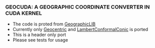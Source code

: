 ### GEOCUDA: A GEOGRAPHIC COORDINATE CONVERTER IN CUDA KERNEL

- The code is proted from [GeographicLIB](https://geographiclib.sourceforge.io/ "GeographicLIB")
- Currently only [Geocentric](https://geographiclib.sourceforge.io/html/classGeographicLib_1_1Geocentric.html "Geocentric") and [LambertConformalConic](https://geographiclib.sourceforge.io/html/classGeographicLib_1_1LambertConformalConic.html "LambertConformalConic") is ported
- This is a header only port
- Please see tests for usage
